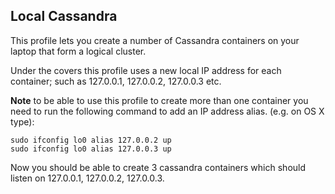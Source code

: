 ## Local Cassandra

This profile lets you create a number of Cassandra containers on your laptop that form a logical cluster.

Under the covers this profile uses a new local IP address for each container; such as 127.0.0.1, 127.0.0.2, 127.0.0.3 etc.

**Note** to be able to use this profile to create more than one container you need to run the following command to add an IP address alias. (e.g. on OS X type):

    sudo ifconfig lo0 alias 127.0.0.2 up
    sudo ifconfig lo0 alias 127.0.0.3 up

Now you should be able to create 3 cassandra containers which should listen on 127.0.0.1, 127.0.0.2, 127.0.0.3.